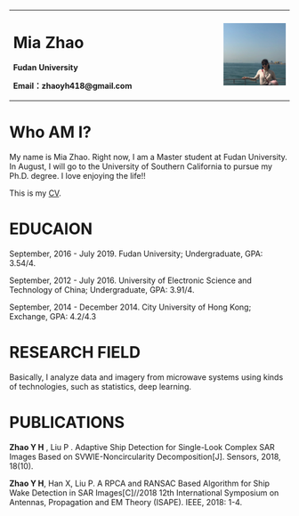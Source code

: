 <table border="0">
  <tr>
    <td width="75%">
      <h1>Mia Zhao</h1>
      <p><b>Fudan University</b></p>
      <p><b>Email：zhaoyh418@gmail.com</b></p>
    </td>
    <td width="25%">
      <img src="/Mia.jpg" width="100%"> 
    </td>
  </tr>
</table>

# Who AM I?

My name is Mia Zhao. Right now, I am a Master student at Fudan University. In August, I will go to the University of Southern California to pursue my Ph.D. degree. I love enjoying the life!!

This is my [CV](/resume_YuhuanZhao_IELTS_2.pdf).

# EDUCAION

September, 2016 - July 2019.  Fudan University;                                         Undergraduate, GPA: 3.54/4.

September, 2012 - July 2016.  University of Electronic Science and Technology of China; Undergraduate, GPA: 3.91/4.

September, 2014 - December 2014.  City University of Hong Kong;                         Exchange, GPA: 4.2/4.3

# RESEARCH FIELD

Basically, I analyze data and imagery from microwave systems using kinds of technologies, such as statistics, deep learning.

# PUBLICATIONS

**Zhao Y H** , Liu P . Adaptive Ship Detection for Single-Look Complex SAR Images Based on SVWIE-Noncircularity Decomposition[J]. Sensors, 2018, 18(10).

**Zhao Y H**, Han X, Liu P. A RPCA and RANSAC Based Algorithm for Ship Wake Detection in SAR Images[C]//2018 12th International Symposium on Antennas, Propagation and EM Theory (ISAPE). IEEE, 2018: 1-4.

